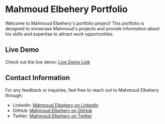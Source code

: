 # Mahmoud Elbehery Portfolio

Welcome to Mahmoud Elbehery's portfolio project! This portfolio is designed to showcase Mahmoud's projects and provide information about his skills and expertise to attract work opportunities.

## Live Demo

Check out the live demo: [Live Demo Link](https://zesty-tanuki-b002b7.netlify.app/)

## Contact Information

For any feedback or inquiries, feel free to reach out to Mahmoud Elbehery through:

- LinkedIn: [Mahmoud Elbehery on LinkedIn](https://www.linkedin.com/in/mahmoud-ramy-elbehery-752aab235)
- GitHub: [Mahmoud Elbehery on GitHub](https://github.com/mahmoudramy93)
- Twitter: [Mahmoud Elbehery on Twitter](https://x.com/mahmoudramy93)
